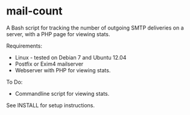 mail-count
==========

A Bash script for tracking the number of outgoing SMTP deliveries on a server, with a PHP page for viewing stats.

Requirements:

  - Linux - tested on Debian 7 and Ubuntu 12.04
  - Postfix or Exim4 mailserver
  - Webserver with PHP for viewing stats.

To Do:

  - Commandline script for viewing stats.

See INSTALL for setup instructions.
